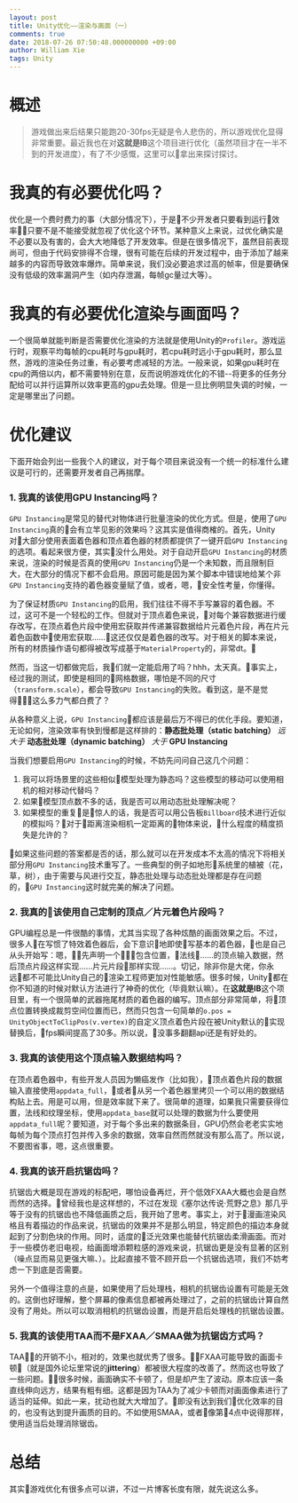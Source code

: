 ```yaml
---
layout: post
title: Unity优化——渲染与画面（一）
comments: true
date: 2018-07-26 07:50:48.000000000 +09:00
author: William Xie
tags: Unity
---
```


# 概述
>游戏做出来后结果只能跑20-30fps无疑是令人悲伤的，所以游戏优化显得非常重要。最近我也在对**这就是IB**这个项目进行优化（虽然项目才在一半不到的开发进度），有了不少感慨，这里可以拿出来探讨探讨。

# 我真的有必要优化吗？
优化是一个费时费力的事（大部分情况下），于是不少开发者只要看到运行效率只要不是不能接受就忽视了优化这个环节。某种意义上来说，过优化确实是不必要以及有害的，会大大地降低了开发效率。但是在很多情况下，虽然目前表现尚可，但由于代码安排得不合理，很有可能在后续的开发过程中，由于添加了越来越多的内容而导致效率爆炸。简单来说，我们没必要追求过高的帧率，但是要确保没有低级的效率漏洞产生（如内存泄漏，每帧gc量过大等）。

# 我真的有必要优化渲染与画面吗？
一个很简单就能判断是否需要优化渲染的方法就是使用Unity的`Profiler`。游戏运行时，观察平均每帧的cpu耗时与gpu耗时，若cpu耗时远小于gpu耗时，那么显然，游戏的渲染任务过重，有必要考虑减轻的方法。一般来说，如果gpu耗时在cpu的两倍以内，都不需要特别在意，反而说明游戏优化的不错--将更多的任务分配给可以并行运算所以效率更高的gpu去处理。但是一旦比例明显失调的时候，一定是哪里出了问题。

# 优化建议
下面开始会列出一些我个人的建议，对于每个项目来说没有一个统一的标准什么建议是可行的，还需要开发者自己再揣摩。

### 1. 我真的该使用GPU Instancing吗？
`GPU Instancing`是常见的替代对物体进行批量渲染的优化方式。但是，使用了`GPU Instancing`真的会有立竿见影的效果吗？这其实是值得商榷的。首先，Unity对大部分使用表面着色器和顶点着色器的材质都提供了一键开启`GPU Instancing`的选项。看起来很方便，其实没什么用处。对于自动开启`GPU Instancing`的材质来说，渲染的时候是否真的使用`GPU Instancing`仍是一个未知数，而且限制巨大，在大部分的情况下都不会启用。原因可能是因为某个脚本中错误地给某个非`GPU Instancing`支持的着色器变量赋了值，或者，嗯，安全性考量，你懂得。

为了保证材质`GPU Instancing`的启用，我们往往不得不手写兼容的着色器。不过，这可不是一个轻松的工作。但就对于顶点着色来说，对每个兼容数据进行缓存改写，在顶点着色片段中使用宏获取并传递兼容数据给片元着色片段，再在片元着色函数中使用宏获取......这还仅仅是着色器的改写。对于相关的脚本来说，所有的材质操作语句都得被改写成基于`MaterialProperty`的，非常dt。

然而，当这一切都做完后，我们就一定能启用了吗？hhh，太天真。事实上，经过我的测试，即使是相同的网格数据，哪怕是不同的尺寸（`transform.scale`），都会导致`GPU Instancing`的失败。看到这，是不是觉得这么多力气都白费了？

从各种意义上说，`GPU Instancing`都应该是最后万不得已的优化手段。要知道，无论如何，渲染效率有快到慢都是这样排的：**静态批处理（static batching）** *远大于* **动态批处理（dynamic batching）** *大于* **GPU Instancing**

当我们想要启用`GPU Instancing`的时候，不妨先问问自己这几个问题：
1. 我可以将场景里的这些相似模型处理为静态吗？这些模型的移动可以使用相机的相对移动代替吗？
2. 如果模型顶点数不多的话，我是否可以用动态批处理解决呢？
3. 如果模型的重复是惊人的话，我是否可以用公告板`Billboard`技术进行近似的模拟吗？对于距离渲染相机一定距离的物体来说，什么程度的精度损失是允许的？

如果这些问题的答案都是否的话，那么就可以在开发成本不太高的情况下将相关部分用`GPU Instancing`技术重写了。一些典型的例子如地形系统里的植被（花，草，树），由于需要与风进行交互，静态批处理与动态批处理都是存在问题的，`GPU Instancing`这时就完美的解决了问题。

### 2. 我真的该使用自己定制的顶点／片元着色片段吗？
GPU编程总是一件很酷的事情，尤其当实现了各种炫酷的画面效果之后。不过，很多人在写惯了特效着色器后，会下意识地即使写基本的着色器，也是自己从头开始写：嗯，先声明一个包含位置，法线......的顶点输入数据，然后顶点片段这样实现......片元片段那样实现......。切记，除非你是大佬，你永远都不可能比Unity自己的渲染工程师更加对性能敏感。很多时候，Unity都在你不知道的时候对默认方法进行了神奇的优化（毕竟默认嘛）。在**这就是IB**这个项目里，有一个很简单的武器拖尾材质的着色器的编写。顶点部分非常简单，将顶点位置转换成裁剪空间位置而已，然而只包含一句简单的`o.pos = UnityObjectToClipPos(v.vertex)`的自定义顶点着色片段在被Unity默认的实现替换后，fps瞬间提高了30多。所以说，没事多翻翻api还是有好处的。

### 3. 我真的该使用这个顶点输入数据结构吗？
在顶点着色器中，有些开发人员因为懒癌发作（比如我），顶点着色片段的数据输入直接使用`appdata_full`，或者从另一个着色器里拷贝一个可以用的数据结构贴上去。用是可以用，但是效率就下来了。很简单的道理，如果我只需要获得位置，法线和纹理坐标，使用`appdata_base`就可以处理的数据为什么要使用`appdata_full`呢？要知道，对于每个多出来的数据条目，GPU仍然会老老实实地每帧为每个顶点打包并传入多余的数据，效率自然而然就没有那么高了。所以说，不要图省事，嗯，这点很重要。

### 4. 我真的该开启抗锯齿吗？
抗锯齿大概是现在游戏的标配吧，哪怕设备再烂，开个低效FXAA大概也会是自然而然的选择。曾经我也是这样想的，不过在发现《塞尔达传说·荒野之息》那几乎等于没有的抗锯齿也不降低画质之后，我开始了思考。事实上，对于漫画渲染风格且有着描边的作品来说，抗锯齿的效果并不是那么明显，特定颜色的描边本身就起到了分割色块的作用。同时，适度的泛光效果也能替代抗锯齿柔滑画面。而对于一些模仿老旧电视，给画面增添颗粒感的游戏来说，抗锯齿更是没有显著的区别（噪点显而易见更强大嘛、）。比起直接不管不顾开启一个抗锯齿选项，我们不妨考虑一下到底是否需要。

另外一个值得注意的点是，如果使用了后处理栈，相机的抗锯齿设置有可能是无效的。这倒也好理解，整个屏幕的像素信息都被再处理过了，之前的抗锯齿计算自然没有了用处。所以可以取消相机的抗锯齿设置，而是开启后处理栈的抗锯齿设置。

### 5. 我真的该使用TAA而不是FXAA／SMAA做为抗锯齿方式吗？
TAA的开销不小，相对的，效果也就优秀了很多。FXAA可能导致的画面卡顿（就是国外论坛里常说的**jittering**）都被很大程度的改善了。然而这也导致了一些问题。很多时候，画面确实不卡顿了，但是却产生了波动。原本应该一条直线伸向远方，结果有粗有细。这都是因为TAA为了减少卡顿而对画面像素进行了适当的延伸。如此一来，扰动也就大大增加了。即没有达到我们优化效率的目的，也没有达到提升画质的目的。不如使用SMAA，或者像第4点中说得那样，使用适当后处理消除锯齿。

# 总结
其实游戏优化有很多点可以讲，不过一片博客长度有限，就先说这么多。
